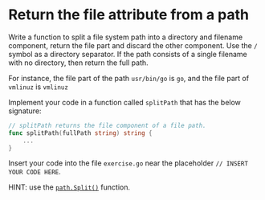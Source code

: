 # Return the file attribute from a path

Write a function to split a file system path into a directory and filename component, return the
file part and discard the other component. Use the `/` symbol as a directory
separator. If the path consists of a single filename with no directory, then return the full path. 


For instance, the file part of the path `usr/bin/go` is
`go`, and the file part of `vmlinuz` is
`vmlinuz`

Implement your code in a function called `splitPath` that has the below signature:

``` go
// splitPath returns the file component of a file path.
func splitPath(fullPath string) string {
    ...
}
```

Insert your code into the file `exercise.go` near the placeholder `// INSERT YOUR CODE HERE`.

HINT: use the [`path.Split()`](https://pkg.go.dev/path#Split) function.
